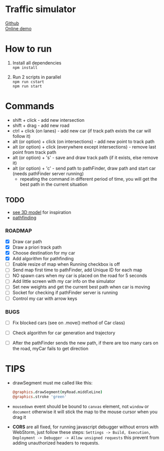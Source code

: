# Traffic simulator

[Github](https://github.com/volkhin/RoadTrafficSimulator)  
[Online demo](http://volkhin.com/RoadTrafficSimulator/)

# How to run

1. Install all dependencies  
   `npm install`

2. Run 2 scripts in parallel  
   `npm run cstart`  
   `npm run start`

# Commands

- shift + click - add new intersection
- shift + drag - add new road
- ctrl + click (on lanes) - add new car (if track path exists the car will follow it)
- alt (or option) + click (on intersections) - add new point to track path
- alt (or option) + click (everywhere except intersections) - remove last point from track path
- alt (or option) + 's' - save and draw track path (if it exists, else remove it)
- alt (or option) + 'c' - send path to pathFinder, draw path and start car (needs pathFinder server running)
  - repeating the command in different period of time, you will get the best path in the current situation

## TODO

- [see 3D model](http://lo-th.github.io/root/traffic/) for inspiration
- [pathfinding](https://github.com/lo-th/Dedal.lab)


### ROADMAP
- [x] Draw car path
- [x] Draw a priori track path
- [x] Choose destination for my car
- [x] Add algorithm for pathfinding
- [ ] Enable resize of map when Running checkbox is off
- [ ] Send map first time to pathFinder, add Unique ID for each map
- [ ] NO spawn cars when my car is placed on the road for 5 seconds
- [ ] Add little screen with my car info on the simulator
- [ ] Set new weights and get the current best path when car is moving
- [ ] Socket for checking if pathFinder server is running
- [ ] Control my car with arrow keys

### BUGS
- [ ] Fix blocked cars (see on .move() method of Car class)
- [ ] Check algorithm for car generation and trajectory
- [ ] After the pathFinder sends the new path, if there are too many cars on the road, myCar fails to get direction


# TIPS
- drawSegment must me called like this:
   ```coffeescript
   @graphics.drawSegment(myRoad.middleLine)
   @graphics.stroke 'green'
   ```
- `mousedown` event should be bound to `canvas` element, not `window` or `document` otherwise it will stick the map to the mouse cursor when you drag it

- **CORS** are all fixed, for running javascript debugger without errors with WebStorm, just follow these steps:
    `Settings -> Build, Execution, Deployment -> Debugger -> Allow unsigned requests` this prevent from adding 
unauthorized headers to requests.